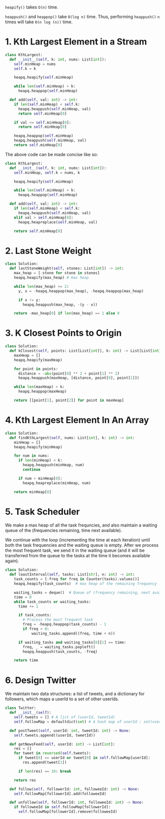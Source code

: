 `heapify()` takes `O(n)` time.

`heappush()`  and `heappop()` take `O(log n)` time. Thus, performing `heappush()`
`n` times will take `O(n log (n))` time.

# 1. Kth Largest Element in a Stream

```python
class KthLargest:
  def __init__(self, k: int, nums: List[int]):
    self.minHeap = nums
    self.k = k

    heapq.heapify(self.minHeap)

    while len(self.minHeap) > k:
      heapq.heappop(self.minHeap)

  def add(self, val: int) -> int:
    if len(self.minHeap) < self.k:
      heapq.heappush(self.minHeap, val)
      return self.minHeap[0]

    if val <= self.minHeap[0]:
      return self.minHeap[0]

    heapq.heappop(self.minHeap)
    heapq.heappush(self.minHeap, val)
    return self.minHeap[0]
```

The above code can be made concise like so:

```python
class KthLargest:
  def __init__(self, k: int, nums: List[int]):
    self.minHeap, self.k = nums, k

    heapq.heapify(self.minHeap)

    while len(self.minHeap) > k:
      heapq.heappop(self.minHeap)

  def add(self, val: int) -> int:
    if len(self.minHeap) < self.k:
      heapq.heappush(self.minHeap, val)
    elif val > self.minHeap[0]:
      heapq.heapreplace(self.minHeap, val)

    return self.minHeap[0]
```

# 2. Last Stone Weight

```python
class Solution:
  def lastStoneWeight(self, stones: List[int]) -> int:
    max_heap = [-stone for stone in stones]
    heapq.heapify(max_heap) # max heap

    while len(max_heap) >= 2:
      y, x = -heapq.heappop(max_heap), -heapq.heappop(max_heap)

      if x != y:
        heapq.heappush(max_heap, -(y - x))

    return -max_heap[0] if len(max_heap) == 1 else 0
```

# 3. K Closest Points to Origin

```python
class Solution:
  def kClosest(self, points: List[List[int]], k: int) -> List[List[int]]:
    maxHeap = []
    heapq.heapify(maxHeap)

    for point in points:
      distance = -abs(point[0] ** 2 + point[1] ** 2)
      heapq.heappush(maxHeap, [distance, point[0], point[1]])

    while len(maxHeap) > k:
      heapq.heappop(maxHeap)

    return [[point[1], point[2]] for point in maxHeap]
```

# 4. Kth Largest Element In An Array

```python
class Solution:
  def findKthLargest(self, nums: List[int], k: int) -> int:
    minHeap = []
    heapq.heapify(minHeap)

    for num in nums:
      if len(minHeap) < k:
        heapq.heappush(minHeap, num)
        continue

      if num > minHeap[0]:
        heapq.heapreplace(minHeap, num)

    return minHeap[0]
```

# 5. Task Scheduler

We make a max heap of all the task frequncies, and also maintain a waiting queue
of the (frequencies remaining, time next available).

We continue with the loop (incrementing the time at each iteration) until
both the task frequencies and the waiting queue is empty. After we process the
most frequent task, we send it in the waiting queue (and it will be transferred
from the queue to the tasks at the time it becomes available again).

```python
class Solution:
  def leastInterval(self, tasks: List[str], n: int) -> int:
    task_counts = [-freq for freq in Counter(tasks).values()]
    heapq.heapify(task_counts)  # max heap of the remaining frequency

    waiting_tasks = deque()  # Queue of (frequency remaining, next available time)
    time = 0
    while task_counts or waiting_tasks:
      time += 1

      if task_counts:
        # Process the most frequent task
        freq = -heapq.heappop(task_counts) - 1
        if freq > 0:
            waiting_tasks.append((freq, time + n))

      if waiting_tasks and waiting_tasks[0][1] == time:
        freq, _ = waiting_tasks.popleft()
        heapq.heappush(task_counts, -freq)

    return time
```

# 6. Design Twitter

We maintain two data structures: a list of tweets, and a dictionary for followers,
which maps a userId to a set of other userIds.

```python
class Twitter:
  def __init__(self):
    self.tweets = [] # A list of (userId, tweetId)
    self.followMap = defaultdict(set) # A hash map of userId : set(userId)

  def postTweet(self, userId: int, tweetId: int) -> None:
    self.tweets.append((userId, tweetId))

  def getNewsFeed(self, userId: int) -> List[int]:
    res = []
    for tweet in reversed(self.tweets):
      if tweet[0] == userId or tweet[0] in self.followMap[userId]:
        res.append(tweet[1])

      if len(res) == 10: break

    return res

  def follow(self, followerId: int, followeeId: int) -> None:
    self.followMap[followerId].add(followeeId)

  def unfollow(self, followerId: int, followeeId: int) -> None:
    if followeeId in self.followMap[followerId]:
      self.followMap[followerId].remove(followeeId)
```
